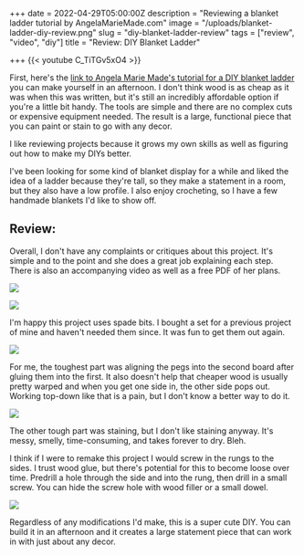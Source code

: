 +++
date = 2022-04-29T05:00:00Z
description = "Reviewing a blanket ladder tutorial by AngelaMarieMade.com"
image = "/uploads/blanket-ladder-diy-review.png"
slug = "diy-blanket-ladder-review"
tags = ["review", "video", "diy"]
title = "Review: DIY Blanket Ladder"

+++
{{< youtube C_TiTGv5xO4 >}}

First, here's the [link to Angela Marie Made's tutorial for a DIY blanket ladder](https://angelamariemade.com/easy-diy-blanket-ladder/) you can make yourself in an afternoon. I don't think wood is as cheap as it was when this was written, but it's still an incredibly affordable option if you're a little bit handy. The tools are simple and there are no complex cuts or expensive equipment needed. The result is a large, functional piece that you can paint or stain to go with any decor.

I like reviewing projects because it grows my own skills as well as figuring out how to make my DIYs better.

I've been looking for some kind of blanket display for a while and liked the idea of a ladder because they're tall, so they make a statement in a room, but they also have a low profile. I also enjoy crocheting, so I have a few handmade blankets I'd like to show off.

## Review:

Overall, I don't have any complaints or critiques about this project. It's simple and to the point and she does a great job explaining each step. There is also an accompanying video as well as a free PDF of her plans.

![](/uploads/ladder-10-degree-angles.jpg)

![](/uploads/ladder-dowels.jpg)

I'm happy this project uses spade bits. I bought a set for a previous project of mine and haven't needed them since. It was fun to get them out again.

![](/uploads/ladder-holes-from-spade-bit.jpg)

For me, the toughest part was aligning the pegs into the second board after gluing them into the first. It also doesn't help that cheaper wood is usually pretty warped and when you get one side in, the other side pops out. Working top-down like that is a pain, but I don't know a better way to do it.

![](/uploads/ladder-clamped-together.jpg)

The other tough part was staining, but I don't like staining anyway. It's messy, smelly, time-consuming, and takes forever to dry. Bleh.

I think if I were to remake this project I would screw in the rungs to the sides. I trust wood glue, but there's potential for this to become loose over time. Predrill a hole through the side and into the rung, then drill in a small screw. You can hide the screw hole with wood filler or a small dowel.

![](/uploads/finished-blanket-ladder.jpg)

Regardless of any modifications I'd make, this is a super cute DIY. You can build it in an afternoon and it creates a large statement piece that can work in with just about any decor.